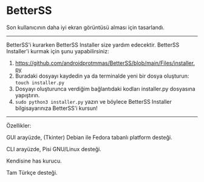 # BetterSS
Son kullanıcının daha iyi ekran görüntüsü alması için tasarlandı.
____________________________________________________________________________________________________________________________________________________________________
BetterSS'i kurarken BetterSS Installer size yardım edecektir. BetterSS Installer'i kurmak için şunu yapabilirsiniz:
1. https://github.com/androidprotmmas/BetterSS/blob/main/Files/installer.py
2. Buradaki dosyayı kaydedin ya da terminalde yeni bir dosya oluşturun:
```touch installer.py```
3. Dosyayı oluşturunca verdiğim bağlantıdaki kodları installer.py dosyasına yapıştırın.
4. ```sudo python3 installer.py``` yazın ve böylece BetterSS Installer bilgisayarınıza BetterSS'i kursun!
____________________________________________________________________________________________________________________________________________________________________
Özellikler:

GUI arayüzde, (Tkinter) Debian ile Fedora tabanlı platform desteği.

CLI arayüzde, Pisi GNU/Linux desteği.

Kendisine has kurucu.

Tam Türkçe desteği.
